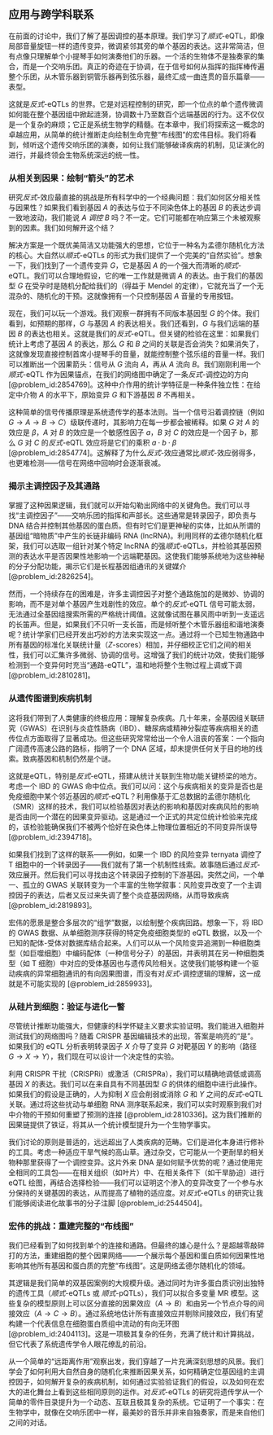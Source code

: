 ## 应用与跨学科联系

在前面的讨论中，我们了解了基因调控的基本原理。我们学习了*顺式*-eQTL，即像局部音量旋钮一样的遗传变异，微调紧邻其旁的单个基因的表达。这非常简洁，但有点像只理解单个小提琴手如何演奏他们的乐器。一个活的生物体不是独奏家的集合，而是一个交响乐团。真正的奇迹在于协调，在于信号如何从指挥的指挥棒传遍整个乐团，从木管乐器到铜管乐器再到弦乐器，最终汇成一曲连贯的音乐篇章——表型。

这就是*反式*-eQTLs 的世界。它是对远程控制的研究，即一个位点的单个遗传微调如何能在整个基因组中掀起涟漪，协调数十乃至数百个远端基因的行为。这不仅仅是一个复杂的麻烦；它正是系统生物学的精髓。在本章中，我们将探索这一概念的卓越应用，从简单的统计推断走向绘制生命完整“布线图”的宏伟目标。我们将看到，倾听这个遗传交响乐团的演奏，如何让我们能够破译疾病的机制，见证演化的进行，并最终领会生物系统深远的统一性。

### 从相关到因果：绘制“箭头”的艺术

研究*反式*-效应最直接的挑战是所有科学中的一个经典问题：我们如何区分相关性与因果性？如果我们看到基因 $A$ 的表达与位于不同染色体上的基因 $B$ 的表达步调一致地波动，我们能说 $A$ *调控* $B$ 吗？不一定。它们可能都在响应第三个未被观察到的因素。我们如何解开这个结？

解决方案是一个既优美简洁又功能强大的思想，它位于一种名为孟德尔随机化方法的核心。大自然以*顺式*-eQTLs 的形式为我们提供了一个完美的“自然实验”。想象一下，我们找到了一个遗传变异 $G$，它是基因 $A$ 的一个强大而清晰的*顺式*-eQTL。我们可以合理地假设，它的唯一工作就是微调 $A$ 的表达。由于我们的基因型 $G$ 在受孕时是随机分配给我们的（得益于 Mendel 的定律），它就充当了一个无混杂的、随机化的干预。这就像拥有一个只控制基因 $A$ 音量的专用按钮。

现在，我们可以玩一个游戏。我们观察一群拥有不同版本基因型 $G$ 的个体。我们看到，如预期的那样，$G$ 与基因 $A$ 的表达相关。我们还看到，$G$ 与我们远端的基因 $B$ 的表达也相关。这就是我们的*反式*-eQTL。但关键的检验在这里：如果我们统计上考虑了基因 $A$ 的表达，那么 $G$ 和 $B$ 之间的关联是否会消失？如果消失了，这就像发现直接控制首席小提琴手的音量，就能控制整个弦乐组的音量一样。我们可以推断出一个因果箭头：信号从 $G$ 流向 $A$，再从 $A$ 流向 $B$。我们刚刚利用一个*顺式*-eQTL 作为因果锚点，在我们的网络图中确定了一条*反式*-调控边的方向 [@problem_id:2854769]。这种中介作用的统计学特征是一种条件独立性：在给定中介物 $A$ 的水平下，原始变异 $G$ 和下游基因 $B$ 不再相关。

这种简单的信号传播原理是系统遗传学的基本法则。当一个信号沿着调控链（例如 $G \to A \to B \to C$）级联传递时，其影响力在每一步都会被稀释。如果 $G$ 对 $A$ 的效应是 $\beta$，$A$ 对 $B$ 的效应是一个敏感性因子 $a$，$B$ 对 $C$ 的效应是一个因子 $b$，那么 $G$ 对 $C$ 的*反式*-eQTL 效应将是它们的乘积 $a \cdot b \cdot \beta$ [@problem_id:2854774]。这解释了为什么*反式*-效应通常比*顺式*-效应弱得多，也更难检测——信号在网络中回响时会逐渐衰减。

### 揭示主调控因子及其通路

掌握了这种因果逻辑，我们就可以开始勾勒出网络中的关键角色。我们可以寻找“主调控因子”——交响乐团的指挥和声部长。这些通常是转录因子，即负责与 DNA 结合并控制其他基因的蛋白质。但有时它们是更神秘的实体，比如从所谓的基因组“暗物质”中产生的长链非编码 RNA (lncRNA)。利用同样的孟德尔随机化框架，我们可以选取一组针对某个特定 lncRNA 的强*顺式*-eQTLs，并检验其基因预测的表达水平是否因果性地影响一个远端靶基因。这使我们能够系统地为这些神秘的分子分配功能，揭示它们是长程基因组通讯的关键媒介 [@problem_id:2826254]。

然而，一个持续存在的困难是，许多主调控因子对整个通路施加的是微妙、协调的影响，而不是对单个基因产生戏剧性的效应。单个的*反式*-eQTL 信号可能太弱，无法通过全基因组搜索所需的严格统计阈值。这就像试图在暴风雨中听到一支遥远的长笛声。但是，如果我们不只听一支长笛，而是倾听整个木管乐器组和谐地演奏呢？统计学家们已经开发出巧妙的方法来实现这一点。通过将一个已知生物通路中所有基因的标准化关联统计量（$Z$-scores）相加，并仔细校正它们之间的相关性，我们可以汇集许多微弱、协调的信号。这增强了我们的统计功效，使我们能够检测到一个变异何时充当“通路-eQTL”，温和地将整个生物过程上调或下调 [@problem_id:2810281]。

### 从遗传图谱到疾病机制

这将我们带到了人类健康的终极应用：理解复杂疾病。几十年来，全基因组关联研究（GWAS）在识别与炎症性肠病（IBD）、糖尿病或精神分裂症等疾病相关的遗传位点方面取得了显著成功。但这些研究常常给出一个令人沮丧的答案：一个指向广阔遗传高速公路的路标，指明了一个 DNA 区域，却未提供任何关于目的地的线索。致病基因和机制仍然是个谜。

这就是eQTL，特别是*反式*-eQTL，搭建从统计关联到生物功能关键桥梁的地方。考虑一个 IBD 的 GWAS 命中位点。我们可以问：这个与疾病相关的变异是否也是免疫细胞中某个邻近基因的*顺式*-eQTL？利用像基于汇总数据的孟德尔随机化（SMR）这样的技术，我们可以检验基因对表达的影响和基因对疾病风险的影响是否由同一个潜在的因果变异驱动。这是通过一个正式的共定位统计检验来完成的，该检验能确保我们不被两个恰好在染色体上物理位置相近的不同变异所误导 [@problem_id:2394718]。

如果我们找到了这样的联系——例如，如果一个 IBD 的风险变异 ternyata 调控了 T 细胞中的一个转录因子——我们就有了第一个机制性线索。故事随后通过*反式*-效应展开。然后我们可以寻找由这个转录因子控制的下游基因。突然之间，一个单一、孤立的 GWAS 关联转变为一个丰富的生物学叙事：风险变异改变了一个主调控因子的表达，后者又反过来失调了整个炎症基因网络，从而导致疾病 [@problem_id:2819893]。

宏伟的愿景是整合多层次的“组学”数据，以绘制整个疾病回路。想象一下，将 IBD 的 GWAS 数据、从单细胞测序获得的特定免疫细胞类型的 eQTL 数据，以及一个已知的配体-受体对数据库结合起来。人们可以从一个风险变异追溯到一种细胞类型（如巨噬细胞）中编码配体（一种信号分子）的基因，并表明其在另一种细胞类型（如 T 细胞）中对应的受体基因也与遗传风险相关。这使我们能够构建一个驱动疾病的异常细胞通讯的有向因果图谱，而没有对*反式*-调控逻辑的理解，这一成就是不可能实现的 [@problem_id:2859933]。

### 从硅片到细胞：验证与进化一瞥

尽管统计推断功能强大，但健康的科学怀疑主义要求实验证明。我们能进入细胞并测试我们的网络图吗？随着 CRISPR 基因编辑技术的出现，答案是响亮的“是”。如果我们的 eQTL 分析表明转录因子 $X$ 介导了变异 $G$ 对靶基因 $Y$ 的影响（路径 $G \to X \to Y$），我们现在可以设计一个决定性的实验。

利用 CRISPR 干扰（CRISPRi）或激活（CRISPRa），我们可以精确地调低或调高基因 $X$ 的表达。我们可以在来自具有不同基因型 $G$ 的供体的细胞中进行此操作。如果我们的假设是正确的，人为抑制 $X$ 应会削弱或消除 $G$ 和 $Y$ 之间的*反式*-eQTL 关联。通过将这些扰动与单细胞 RNA 测序联系起来，我们可以实时观察到我们对中介物的干预如何重塑了预测的连接 [@problem_id:2810336]。这为我们推断的因果链提供了铁证，将其从一个统计模型提升为一个生物学事实。

我们讨论的原则是普适的，远远超出了人类疾病的范畴。它们是进化本身进行修补的工具。考虑一种适应干旱气候的高山草。通过杂交，它可能从一个更耐旱的相关物种那里获得了一个调控变异。这片外来 DNA 是如何赋予优势的呢？通过使用完全相同的工具包——在相关组织（如叶片）中、在相关条件下（如干旱胁迫）进行 eQTL 绘图，再结合选择检验——我们可以证明这个渗入的变异改变了一个参与水分保持的关键基因的表达，从而提高了植物的适应度。对*反式*-eQTLs 的研究让我们能够阅读进化故事书的分子注脚 [@problem_id:2544504]。

### 宏伟的挑战：重建完整的“布线图”

我们已经看到了如何找到单个的连接和通路。但最终的雄心是什么？是超越零敲碎打的方法，重建细胞的整个因果网络——一个展示每个基因和蛋白质如何因果性地影响其他所有基因和蛋白质的完整“布线图”。这是网络孟德尔随机化的领域。

其逻辑是我们简单的双基因案例的大规模升级。通过同时为许多蛋白质识别出独特的遗传工具（*顺式*-eQTLs 或 *顺式*-pQTLs），我们可以拟合多变量 MR 模型。这些复杂的模型原则上可以区分直接的因果效应（$A \to B$）和由另一个节点介导的间接效应（$A \to C \to B$）。通过系统地估计所有直接效应并剔除间接效应，我们有望构建一个代表信息在细胞蛋白质组中流动的有向无环图 [@problem_id:2404113]。这是一项极其复杂的任务，充满了统计和计算挑战，但它代表了系统遗传学令人眼花缭乱的前沿。

从一个简单的“远距离作用”观察出发，我们穿越了一片充满深刻思想的风景。我们学会了如何利用大自然自身的随机化来推断因果关系，如何精确定位基因组的主调控因子，如何解开复杂的疾病机制，如何通过实验验证我们的假设，以及如何在宏大的进化舞台上看到这些相同原则的运作。对*反式*-eQTLs 的研究将遗传学从一个简单的零件目录提升为一个动态、互联且极其复杂的系统。它证明了一个事实：在生物学中，就像在交响乐团中一样，最美妙的音乐并非来自独奏家，而是来自他们之间的对话。